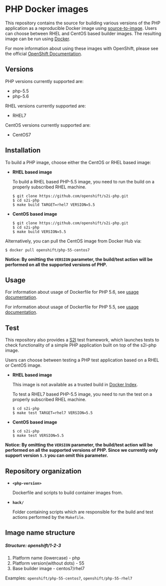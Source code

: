 PHP Docker images
=================

This repository contains the source for building various versions of
the PHP application as a reproducible Docker image using
[source-to-image](https://github.com/openshift/source-to-image).
Users can choose between RHEL and CentOS based builder images.
The resulting image can be run using [Docker](http://docker.io).

For more information about using these images with OpenShift, please see the
official [OpenShift Documentation](https://docs.openshift.org/latest/using_images/s2i_images/php.html).

Versions
---------------
PHP versions currently supported are:
* php-5.5
* php-5.6

RHEL versions currently supported are:
* RHEL7

CentOS versions currently supported are:
* CentOS7


Installation
---------------
To build a PHP image, choose either the CentOS or RHEL based image:
*  **RHEL based image**

    To build a RHEL based PHP-5.5 image, you need to run the build on a properly
    subscribed RHEL machine.

    ```
    $ git clone https://github.com/openshift/s2i-php.git
    $ cd s2i-php
    $ make build TARGET=rhel7 VERSION=5.5
    ```

*  **CentOS based image**
    ```
    $ git clone https://github.com/openshift/s2i-php.git
    $ cd s2i-php
    $ make build VERSION=5.5
    ```

Alternatively, you can pull the CentOS image from Docker Hub via:

    $ docker pull openshift/php-55-centos7

**Notice: By omitting the `VERSION` parameter, the build/test action will be performed
on all the supported versions of PHP.**


Usage
---------------------------------

For information about usage of Dockerfile for PHP 5.6,
see [usage documentation](5.6/README.md).

For information about usage of Dockerfile for PHP 5.5,
see [usage documentation](5.5/README.md).


Test
---------------------
This repository also provides a [S2I](https://github.com/openshift/source-to-image) test framework,
which launches tests to check functionality of a simple PHP application built on top of the s2i-php image.

Users can choose between testing a PHP test application based on a RHEL or CentOS image.

*  **RHEL based image**

    This image is not available as a trusted build in [Docker Index](https://index.docker.io).

    To test a RHEL7 based PHP-5.5 image, you need to run the test on a properly
    subscribed RHEL machine.

    ```
    $ cd s2i-php
    $ make test TARGET=rhel7 VERSION=5.5
    ```

*  **CentOS based image**

    ```
    $ cd s2i-php
    $ make test VERSION=5.5
    ```

**Notice: By omitting the `VERSION` parameter, the build/test action will be performed
on all the supported versions of PHP. Since we currently only support version `5.5`
you can omit this parameter.**


Repository organization
------------------------
* **`<php-version>`**

    Dockerfile and scripts to build container images from.

* **`hack/`**

    Folder containing scripts which are responsible for the build and test actions performed by the `Makefile`.

Image name structure
------------------------
##### Structure: openshift/1-2-3

1. Platform name (lowercase) - php
2. Platform version(without dots) - 55
3. Base builder image - centos7/rhel7

Examples: `openshift/php-55-centos7`, `openshift/php-55-rhel7`

